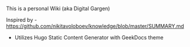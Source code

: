 This is a personal Wiki (aka Digital Gargen)

Inspired by - https://github.com/nikitavoloboev/knowledge/blob/master/SUMMARY.md

- Utilizes Hugo Static Content Generator with GeekDocs theme